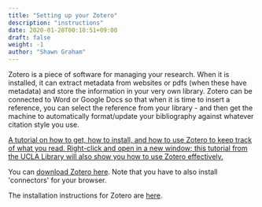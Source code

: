 ```yaml
---
title: "Setting up your Zotero"
description: "instructions"
date: 2020-01-28T00:10:51+09:00
draft: false
weight: -1
author: "Shawn Graham"
---
```


Zotero is a piece of software for managing your research. When it is installed, it can extract metadata from websites or pdfs (when these have metadata) and store the information in your very own library. Zotero can be connected to Word or Google Docs so that when it is time to insert a reference, you can select the reference from your library - and then get the machine to automatically format/update your bibliography against whatever citation style you use.

[A tutorial on how to get, how to install, and how to use Zotero to keep track of what you read. Right-click and open in a new window; this tutorial from the UCLA Library will also show you how to use Zotero effectively.](https://uclalibrary.github.io/slides/tutorial-zotero-intro.html)

You can [download Zotero here](https://www.zotero.org/download/). Note that you have to also install 'connectors' for your browser.

The installation instructions for Zotero are [here](https://www.zotero.org/support/installation).
